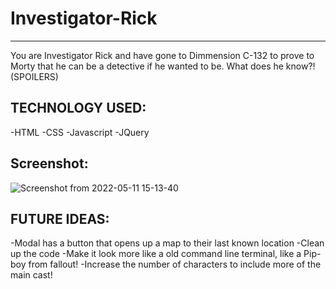 # Investigator-Rick
---------------------------------------------------------------
You are Investigator Rick and have gone to Dimmension C-132 to prove to Morty that he can be a detective if he wanted to be. What does he know?! (SPOILERS)

TECHNOLOGY USED:
----------------------------------------------------------------
-HTML
-CSS
-Javascript
-JQuery


 Screenshot:
 --------------------------------------------------------------
 ![Screenshot from 2022-05-11 15-13-40](https://user-images.githubusercontent.com/24855550/167928146-863800c9-6f21-4619-9c1c-91cd0ab83eed.png)

FUTURE IDEAS:
---------------------------------------------------------------
-Modal has a button that opens up a map to their last known location
-Clean up the code
-Make it look more like a old command line terminal, like a Pip-boy from fallout!
-Increase the number of characters to include more of the main cast!

